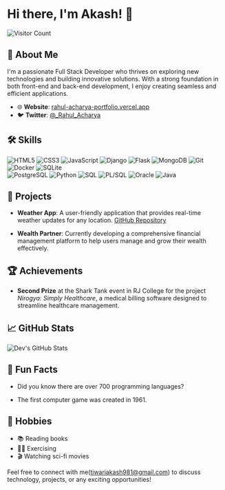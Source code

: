 # Hi there, I'm Akash! 👋

![Visitor Count](https://komarev.com/ghpvc/?username=tiwariakash981&color=blue)

## 🚀 About Me 

I'm a passionate Full Stack Developer who thrives on exploring new technologies and building innovative solutions. With a strong foundation in both front-end and back-end development, I enjoy creating seamless and efficient applications.

- 🌐 **Website**: [rahul-acharya-portfolio.vercel.app](https://rahul-acharya-portfolio.vercel.app/)
- 🐦 **Twitter**: [@_Rahul_Acharya](https://twitter.com/_Rahul_Acharya)

## 🛠️ Skills

![HTML5](https://img.shields.io/badge/-HTML5-E34F26?style=flat-square&logo=html5&logoColor=white)
![CSS3](https://img.shields.io/badge/-CSS3-1572B6?style=flat-square&logo=css3)
![JavaScript](https://img.shields.io/badge/-JavaScript-F7DF1E?style=flat-square&logo=javascript&logoColor=black)
![Django](https://img.shields.io/badge/-Django-092E20?style=flat-square&logo=django&logoColor=white)
![Flask](https://img.shields.io/badge/-Flask-000000?style=flat-square&logo=flask&logoColor=white)
![MongoDB](https://img.shields.io/badge/-MongoDB-47A248?style=flat-square&logo=mongodb&logoColor=white)
![Git](https://img.shields.io/badge/-Git-F05032?style=flat-square&logo=git&logoColor=white)
![Docker](https://img.shields.io/badge/-Docker-2496ED?style=flat-square&logo=docker&logoColor=white)
![SQLite](https://img.shields.io/badge/-SQLite-003B57?style=flat-square&logo=sqlite&logoColor=white)  
![PostgreSQL](https://img.shields.io/badge/-PostgreSQL-336791?style=flat-square&logo=postgresql&logoColor=white)
![Python](https://img.shields.io/badge/-Python-3776AB?style=flat-square&logo=python&logoColor=white)
![SQL](https://img.shields.io/badge/-SQL-4479A1?style=flat-square&logo=postgresql&logoColor=white)
![PL/SQL](https://img.shields.io/badge/-PL/SQL-336791?style=flat-square&logo=oracle&logoColor=white)
![Oracle](https://img.shields.io/badge/-Oracle-F80000?style=flat-square&logo=oracle&logoColor=white)
![Java](https://img.shields.io/badge/-Java-007396?style=flat-square&logo=java&logoColor=white)

## 🌟 Projects

- **Weather App**: A user-friendly application that provides real-time weather updates for any location. [GitHub Repository](https://github.com/Dev7896/weatherapp)

- **Wealth Partner**: Currently developing a comprehensive financial management platform to help users manage and grow their wealth effectively.

## 🏆 Achievements

- **Second Prize** at the Shark Tank event in RJ College for the project *Nirogya: Simply Healthcare*, a medical billing software designed to streamline healthcare management.

## 📈 GitHub Stats

![Dev's GitHub Stats](https://github-readme-stats.vercel.app/api?username=tiwariakash981&show_icons=true&theme=radical)

## 🎉 Fun Facts

- Did you know there are over 700 programming languages? 

- The first computer game was created in 1961.

## 🎯 Hobbies

- 📚 Reading books
- 🏋️‍♂️ Exercising
- 🎬 Watching sci-fi movies

Feel free to connect with me(tiwariakash981@gmail.com) to discuss technology, projects, or any exciting opportunities!

